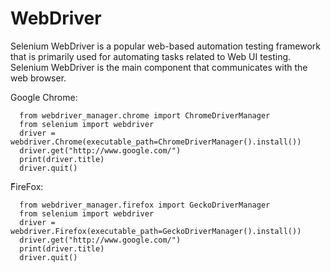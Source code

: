 # WebDriver
Selenium WebDriver is a popular web-based automation testing framework that is primarily used for automating tasks related to Web UI testing.
Selenium WebDriver is the main component that communicates with the web browser.

Google Chrome:

      from webdriver_manager.chrome import ChromeDriverManager
      from selenium import webdriver
      driver = webdriver.Chrome(executable_path=ChromeDriverManager().install())
      driver.get("http://www.google.com/")
      print(driver.title)
      driver.quit()


ّFireFox:

      from webdriver_manager.firefox import GeckoDriverManager
      from selenium import webdriver
      driver = webdriver.Firefox(executable_path=GeckoDriverManager().install())
      driver.get("http://www.google.com/")
      print(driver.title)
      driver.quit()

